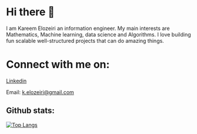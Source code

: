 # Hi there 👋
  I am Kareem Elozeiri an information engineer. My main interests are Mathematics, Machine learning, data science and Algorithms. I love building fun scalable well-structured projects that can do amazing things. 
# Connect with me on:
[Linkedin](https://www.linkedin.com/in/kareem-elozeiri-a09657218/)

Email: k.elozeiri@gmail.com
## Github stats:
[![Top Langs](https://github-readme-stats.vercel.app/api/top-langs/?username=KareemElozeiri&layout=compact)](https://github.com/anuraghazra/github-readme-stats)




